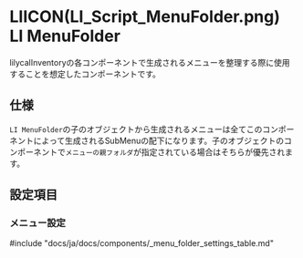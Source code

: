 # LIICON(LI_Script_MenuFolder.png) LI MenuFolder

lilycalInventoryの各コンポーネントで生成されるメニューを整理する際に使用することを想定したコンポーネントです。

## 仕様

`LI MenuFolder`の子のオブジェクトから生成されるメニューは全てこのコンポーネントによって生成されるSubMenuの配下になります。子のオブジェクトのコンポーネントで`メニューの親フォルダ`が指定されている場合はそちらが優先されます。

## 設定項目

### メニュー設定

#include "docs/ja/docs/components/_menu_folder_settings_table.md"
